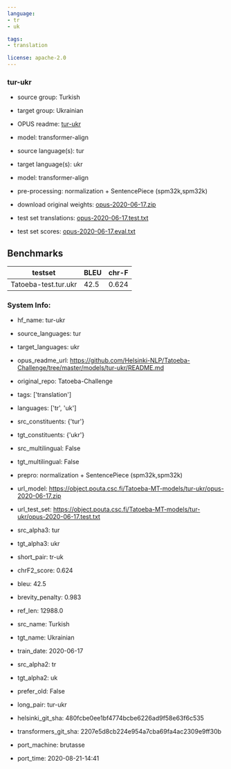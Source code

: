 ```yaml
---
language: 
- tr
- uk

tags:
- translation

license: apache-2.0
---
```


### tur-ukr

* source group: Turkish 
* target group: Ukrainian 
*  OPUS readme: [tur-ukr](https://github.com/Helsinki-NLP/Tatoeba-Challenge/tree/master/models/tur-ukr/README.md)

*  model: transformer-align
* source language(s): tur
* target language(s): ukr
* model: transformer-align
* pre-processing: normalization + SentencePiece (spm32k,spm32k)
* download original weights: [opus-2020-06-17.zip](https://object.pouta.csc.fi/Tatoeba-MT-models/tur-ukr/opus-2020-06-17.zip)
* test set translations: [opus-2020-06-17.test.txt](https://object.pouta.csc.fi/Tatoeba-MT-models/tur-ukr/opus-2020-06-17.test.txt)
* test set scores: [opus-2020-06-17.eval.txt](https://object.pouta.csc.fi/Tatoeba-MT-models/tur-ukr/opus-2020-06-17.eval.txt)

## Benchmarks

| testset               | BLEU  | chr-F |
|-----------------------|-------|-------|
| Tatoeba-test.tur.ukr 	| 42.5 	| 0.624 |


### System Info: 
- hf_name: tur-ukr

- source_languages: tur

- target_languages: ukr

- opus_readme_url: https://github.com/Helsinki-NLP/Tatoeba-Challenge/tree/master/models/tur-ukr/README.md

- original_repo: Tatoeba-Challenge

- tags: ['translation']

- languages: ['tr', 'uk']

- src_constituents: {'tur'}

- tgt_constituents: {'ukr'}

- src_multilingual: False

- tgt_multilingual: False

- prepro:  normalization + SentencePiece (spm32k,spm32k)

- url_model: https://object.pouta.csc.fi/Tatoeba-MT-models/tur-ukr/opus-2020-06-17.zip

- url_test_set: https://object.pouta.csc.fi/Tatoeba-MT-models/tur-ukr/opus-2020-06-17.test.txt

- src_alpha3: tur

- tgt_alpha3: ukr

- short_pair: tr-uk

- chrF2_score: 0.624

- bleu: 42.5

- brevity_penalty: 0.983

- ref_len: 12988.0

- src_name: Turkish

- tgt_name: Ukrainian

- train_date: 2020-06-17

- src_alpha2: tr

- tgt_alpha2: uk

- prefer_old: False

- long_pair: tur-ukr

- helsinki_git_sha: 480fcbe0ee1bf4774bcbe6226ad9f58e63f6c535

- transformers_git_sha: 2207e5d8cb224e954a7cba69fa4ac2309e9ff30b

- port_machine: brutasse

- port_time: 2020-08-21-14:41